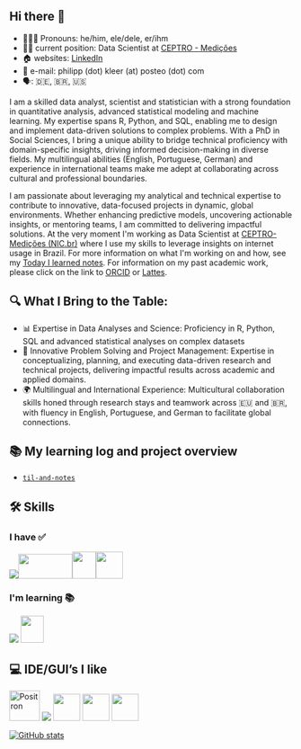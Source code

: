 ## Hi there 👋

- 🙋🏻‍♂️ Pronouns: he/him, ele/dele, er/ihm
- 🧑‍💻 current position: Data Scientist at [CEPTRO - Medições](https://ceptro.br)
- 🏠 websites: [LinkedIn](https://de.linkedin.com/in/kleer)
- 📧 e-mail: philipp (dot) kleer (at) posteo (dot) com
- 🗣️: 🇩🇪, 🇧🇷, 🇺🇸

I am a skilled data analyst, scientist and statistician with a strong foundation in quantitative analysis, advanced statistical modeling and machine learning. My expertise spans R, Python, and SQL, enabling me to design and implement data-driven solutions to complex problems. With a PhD in Social Sciences, I bring a unique ability to bridge technical proficiency with domain-specific insights, driving informed decision-making in diverse fields. My multilingual abilities (English, Portuguese, German) and experience in international teams make me adept at collaborating across cultural and professional boundaries.

I am passionate about leveraging my analytical and technical expertise to contribute to innovative, data-focused projects in dynamic, global environments. Whether enhancing predictive models, uncovering actionable insights, or mentoring teams, I am committed to delivering impactful solutions. At the very moment I'm working as Data Scientist at [CEPTRO-Medições (NIC.br)](https:ceptro.br) where I use my skills to leverage insights on internet usage in Brazil. For more information on what I'm working on and how, see my [Today I learned notes](https://github.com/philkleer/til_notes). For information on my past academic work, please click on the link to [ORCID](https://orcid.org/0000-0003-1935-387X) or [Lattes](https://lattes.cnpq.br/3692373763536731).

## 🔍 What I Bring to the Table:

- 📊 Expertise in Data Analyses and Science: Proficiency in R, Python, SQL and advanced statistical analyses on complex datasets
- 🎯 Innovative Problem Solving and Project Management: Expertise in conceptualizing, planning, and executing data-driven research and technical projects, delivering impactful results across academic and applied domains.
- 🌍 Multilingual and International Experience: Multicultural collaboration skills honed through research stays and teamwork across 🇪🇺 and 🇧🇷, with fluency in English, Portuguese, and German to facilitate global connections.

## 📚 My learning log and project overview
- [`til-and-notes`](https://github.com/philkleer/til-and-notes)

## 🛠️ Skills

### I have ✅

<p><img src="https://skillicons.dev/icons?i=python,r,git,github,gitlab,html,css,sass,regex&theme=dark"/img><img src="./sql.png" width="96" height="44"/><img src="./quarto.png" width="41.5944541" height="48"/><img src="./typst.png" width="48" height="48" /><br></p>

### I'm learning 📚

<img src="https://skillicons.dev/icons?i=docker,kubernetes,postgresql"/> <img src="./shiny.png" width="41.5" height="48" /> 


## 💻 IDE/GUI’s I like
  <a href="https://github.com/posit-dev/positron"><img src="./positron.png" width="54" height="54" alt="Positron" /></a>
  <img src="https://skillicons.dev/icons?i=visualstudio" /> <img src="./obsidian-color.svg" width="48" height="48">
  <img src="./rstudioide-color.svg" width="48" height="48"> <img src="./texshop.png" width="48" height="48">

[![GitHub stats](https://github-readme-stats.vercel.app/api?username=philkleer&show_icons=true&theme=transparent)](https://github.com/anuraghazra/github-readme-stats)

<!-- STATS:BEGIN -->
<!-- STATS:END -->


